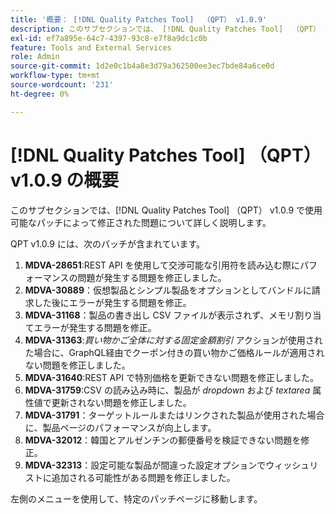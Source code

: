 ```yaml
---
title: '概要： [!DNL Quality Patches Tool]  （QPT） v1.0.9'
description: このサブセクションでは、 [!DNL Quality Patches Tool]  （QPT） v1.0.9 で使用可能なパッチによって修正された問題について詳しく説明します。
exl-id: ef7a895e-64c7-4397-93c8-e7f8a9dc1c0b
feature: Tools and External Services
role: Admin
source-git-commit: 1d2e0c1b4a8e3d79a362500ee3ec7bde84a6ce0d
workflow-type: tm+mt
source-wordcount: '231'
ht-degree: 0%

---
```


# [!DNL Quality Patches Tool] （QPT） v1.0.9 の概要

このサブセクションでは、[!DNL Quality Patches Tool] （QPT） v1.0.9 で使用可能なパッチによって修正された問題について詳しく説明します。

QPT v1.0.9 には、次のパッチが含まれています。

1. **MDVA-28651**:REST API を使用して交渉可能な引用符を読み込む際にパフォーマンスの問題が発生する問題を修正しました。
1. **MDVA-30889**：仮想製品とシンプル製品をオプションとしてバンドルに請求した後にエラーが発生する問題を修正。
1. **MDVA-31168**：製品の書き出し CSV ファイルが表示されず、メモリ割り当てエラーが発生する問題を修正。
1. **MDVA-31363**:*買い物かご全体に対する固定金額割引* アクションが使用された場合に、GraphQL経由でクーポン付きの買い物かご価格ルールが適用されない問題を修正しました。
1. **MDVA-31640**:REST API で特別価格を更新できない問題を修正しました。
1. **MDVA-31759**:CSV の読み込み時に、製品が *dropdown* および *textarea* 属性値で更新されない問題を修正しました。
1. **MDVA-31791**：ターゲットルールまたはリンクされた製品が使用された場合に、製品ページのパフォーマンスが向上します。
1. **MDVA-32012**：韓国とアルゼンチンの郵便番号を検証できない問題を修正。
1. **MDVA-32313**：設定可能な製品が間違った設定オプションでウィッシュリストに追加される可能性がある問題を修正しました。

左側のメニューを使用して、特定のパッチページに移動します。
